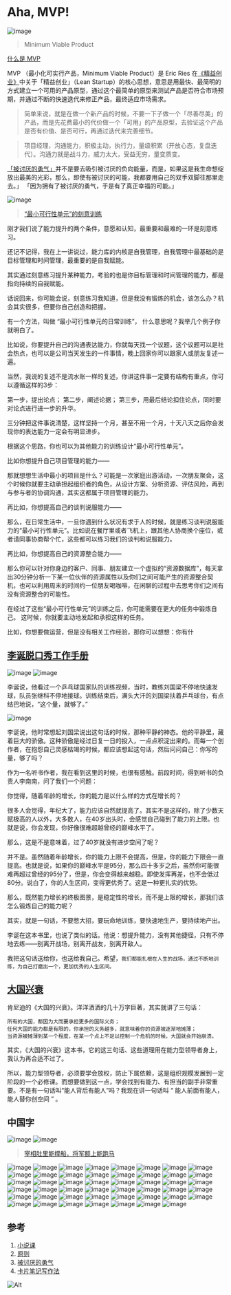 # Aha, MVP!

![image](https://user-images.githubusercontent.com/100821011/156701023-57e1abb4-ee67-4bee-b2a6-3e88178eb5de.png)
> Minimum Viable Product

[什么是 MVP](http://www.woshipm.com/pd/879821.html)

MVP （最小化可实行产品，Minimum Viable Product）是 Eric Ries 在[《精益创业》](https://book.douban.com/subject/10945606/)中关于「精益创业」（Lean Startup）的核心思想，意思是用最快、最简明的方式建立一个可用的产品原型，通过这个最简单的原型来测试产品是否符合市场预期，并通过不断的快速迭代来修正产品，最终适应市场需求。

> 简单来说，就是在做一个新产品的时候，不要一下子做一个「尽善尽美」的产品，而是先花费最小的代价做一个「可用」的产品原型，去验证这个产品是否有价值、是否可行，再通过迭代来完善细节。

> 项目经理，沟通能力，积极主动，执行力，量级积累（开放心态，复盘迭代）。沟通力就是战斗力，威力太大，受益无穷，量变质变。

[「被讨厌的勇气」](https://book.douban.com/subject/26369699/)并不是要去吸引被讨厌的负向能量，而是，如果这是我生命想绽放出最美的光彩，那么，即使有被讨厌的可能，我都要用自己的双手双脚往那里走去。」
「因为拥有了被讨厌的勇气，于是有了真正幸福的可能。」

![image](https://user-images.githubusercontent.com/100821011/156875622-401e91a6-9ff9-4ee0-94d1-3bb331ba2744.png)
> [“最小可行性单元”的刻意训练](https://www.dedao.cn/course/detail?id=Y80DAGnRNE7J3mns9pKLzgZpax1dO5)

刚才我们说了能力提升的两个条件，意愿和认知，最重要和最难的一环是刻意练习。

还记不记得，我在上一讲说过，能力库的内核是自我管理，自我管理中最基础的是目标管理和时间管理，最重要的是自我赋能。

其实通过刻意练习提升某种能力，考验的也是你目标管理和时间管理的能力，都是指向持续的自我赋能。

话说回来，你可能会说，刻意练习我知道，但是我没有锻炼的机会，该怎么办？机会其实很多，但要你自己创造和把握。

有一个方法，叫做 “最小可行性单元的日常训练”， 什么意思呢？我举几个例子你就明白了。

比如说，你要提升自己的沟通表达能力，你就每天找一个议题，这个议题可以是社会热点，也可以是公司当天发生的一件事情，晚上回家你可以跟家人或朋友复述一遍。

当然，我说的复述不是流水账一样的复述，你讲这件事一定要有结构有重点，你可以遵循这样的3步：

第一步，提出论点；
第二步，阐述论据；
第三步，用最后结论扣住论点，同时要对论点进行进一步的升华。

三分钟把这件事说清楚，这样坚持一个月，甚至不用一个月，十天八天之后你会发现你的表达能力一定会有明显进步。 

根据这个思路，你也可以为其他能力的训练设计“最小可行性单元”。

比如你想提升自己项目管理的能力——

那就想想生活中最小的项目是什么？可能是一次家庭出游活动，一次朋友聚会，这个时候你就要主动承担起组织者的角色，从设计方案、分析资源、评估风险，再到与参与者的协调沟通，其实这都属于项目管理的能力。 

再比如，你想提高自己的谈判说服能力——

那么，在日常生活中，一旦你遇到什么状况有求于人的时候，就是练习谈判说服能力的“最小可行性单元”。比如说在餐厅里或者飞机上，跟其他人协商换个座位，或者请同事协商帮个忙，这些都可以练习我们的谈判和说服能力。

再比如，你想提高自己的资源整合能力——

那么你可以针对你身边的客户、同事、朋友建立一个虚拟的“资源数据库”，每天拿出30分钟分析一下某一位伙伴的资源属性以及你们之间可能产生的资源整合契机，也可以利用周末的时间约一位朋友喝咖啡，在闲聊的过程中去思考你们之间有没有资源整合的可能性。

在经过了这些“最小可行性单元”的训练之后，你可能需要在更大的任务中锻炼自己。 这时候，你就要主动地发起和承担这样的任务。

比如，你想要做运营，但是没有相关工作经验，那你可以想想：你有什

## [李诞脱口秀工作手册](https://book.douban.com/subject/35552655/)

![image](https://user-images.githubusercontent.com/100821011/156698469-d25d4870-c4b2-4df9-99b1-da66eb06ab40.png)
![image](https://user-images.githubusercontent.com/100821011/156698675-4e23b4fa-76e7-40a6-9eb9-88f2e01fc904.png)

李诞说，他看过一个乒乓球国家队的训练视频，当时，教练刘国梁不停地快速发球，队员张继科不停地接球。训练结束后，满头大汗的刘国梁扶着乒乓球台，有点结巴地说，“这个量，就够了。”

![image](https://user-images.githubusercontent.com/100821011/156699078-a7f05c84-ede2-4a50-a5ae-be3ad6f28b56.png)

李诞说，他时常想起刘国梁说出这句话的时候，那种平静的神态。他的平静里，藏着巨大的骄傲。这种骄傲是经过日复一日的投入，一点点积淀出来的。而每一个创作者，在抱怨自己灵感枯竭的时候，都应该想起这句话，然后问问自己：你写的量，够了吗？

作为一名听书作者，我在看到这里的时候，也很有感触。前段时间，得到听书的负责人李南南，问了我们一个问题：

你觉得，随着年龄的增长，你的能力是以什么样的方式在增长的？

很多人会觉得，年纪大了，能力应该自然就提高了。其实不是这样的，除了少数天赋极高的人以外，大多数人，在40岁出头时，会感觉自己碰到了能力的上限。也就是说，你会发现，你好像很难超越曾经的巅峰水平了。

那么，这是不是意味着，过了40岁就没有进步空间了呢？

并不是。虽然随着年龄增长，你的能力上限不会提高，但是，你的能力下限会一直提高。也就是说，如果你的巅峰水平是95分，那么四十多岁之后，虽然你可能很难再超过曾经的95分了，但是，你会变得越来越稳。即使发挥再差，也不会低过80分。说白了，你的人生区间，变得更优秀了。这是一种更扎实的优势。

那么，既然能力增长的终极图景，是稳定性的增长，而不是上限的增长，那我们该怎么锻炼自己的能力呢？

其实，就是一句话，不要憋大招，要玩命地训练，要快速地生产，要持续地产出。

李诞在这本书里，也说了类似的话。他说：想提升能力，没有其他捷径，只有不停地去练——别离开战场，别离开战友，别离开敌人。

我把这句话送给你，也送给我自己。希望，`我们都能扎根在人生的战场，通过不断地训练，为自己打磨出一个，更加优秀的人生区间。`

## [大国兴衰](https://book.douban.com/subject/1421923/)

肯尼迪的《大国的兴衰》。洋洋洒洒的几十万字巨著，其实就讲了三句话：

```
所有的大国，都因为大而要承担更多的国际义务；
任何大国的能力都是有限的，你承担的义务越多，就意味着你的资源被逐渐地摊薄；
当资源被摊薄到某一个程度，在某一个点上不足以控制一个危机的时候，大国就会开始崩溃。
```

其实，《大国的兴衰》这本书，它的这三句话、这些道理用在能力型领导者身上，我认为再合适不过了。

所以，能力型领导者，必须要学会放权，防止下属依赖，这是组织规模发展到一定阶段的一个必修课。而想要做到这一点，学会找到有能力、有担当的副手非常重要。不是有一句话叫“能人背后有能人”吗？我现在讲一句话叫 “ 能人前面有能人，能人替你创空间 ” 。

## 中国字

![image](https://user-images.githubusercontent.com/100821011/156876175-06409d93-fd68-411a-ab4d-10af3cf10fa3.png)
![image](https://user-images.githubusercontent.com/100821011/156876253-c03b3e77-6bb9-472b-98f4-01fe7cd87521.png)
> [宰相肚里能撑船，将军额上能跑马](https://www.sohu.com/a/259688607_100029514)

![image](https://user-images.githubusercontent.com/100821011/156875868-fac87544-e253-420b-a03b-d88a826e817d.png)
![image](https://user-images.githubusercontent.com/100821011/156875879-fcb5b292-95da-486f-8ad6-a8aa747f93c8.png)
![image](https://user-images.githubusercontent.com/100821011/156875880-51fa619a-e250-4c97-9c9e-f5fda964c8fd.png)
![image](https://user-images.githubusercontent.com/100821011/156875882-b3af258f-2e8b-434f-86b9-6f81aed7fe6e.png)
![image](https://user-images.githubusercontent.com/100821011/156875883-53c0ee26-8852-4e0b-af00-9426e1ee19e5.png)
![image](https://user-images.githubusercontent.com/100821011/156875886-0b014a91-5475-495c-a516-bad66b66daf4.png)
![image](https://user-images.githubusercontent.com/100821011/156875889-ca4267ae-fda3-4269-abcb-afb8784921df.png)
![image](https://user-images.githubusercontent.com/100821011/156875891-24bd323e-e1cc-44cd-b496-698bb81f449a.png)
![image](https://user-images.githubusercontent.com/100821011/156875897-d34a6d5d-1731-4171-b8f2-a42e2bfbae85.png)
![image](https://user-images.githubusercontent.com/100821011/156875902-1d8cfb73-4dc6-412f-8639-66e2aed14462.png)
![image](https://user-images.githubusercontent.com/100821011/156875905-603863e7-fed5-4ee5-84ab-ed17d52bfde3.png)
![image](https://user-images.githubusercontent.com/100821011/156875909-505520c2-a837-44ae-bcb1-17669313a03e.png)
![image](https://user-images.githubusercontent.com/100821011/156875911-44c5455c-0725-445e-b437-e8b4a45a3b5d.png)
![image](https://user-images.githubusercontent.com/100821011/156875912-63b819ae-041d-423e-911c-d5ff8d1ad8e2.png)
![image](https://user-images.githubusercontent.com/100821011/156875914-62574cb7-0036-4815-a34b-f3c2f0b9f48b.png)
![image](https://user-images.githubusercontent.com/100821011/156875916-43e47283-4bcb-4aaa-bec8-6e1a995a3d6b.png)
![image](https://user-images.githubusercontent.com/100821011/156875919-6d45642f-f00b-4b74-a840-a298c01804ef.png)
![image](https://user-images.githubusercontent.com/100821011/156875922-91e994fa-b36a-4fbb-a842-582f795b11fb.png)
![image](https://user-images.githubusercontent.com/100821011/156875925-efc8e0af-86fd-46df-b4e9-07d1648903f6.png)
![image](https://user-images.githubusercontent.com/100821011/156875927-063055cf-9bb6-4b68-bb13-3e04b120b0aa.png)
![image](https://user-images.githubusercontent.com/100821011/156875929-caa7c2fc-e95d-4a1f-99c6-f94bcf208490.png)
![image](https://user-images.githubusercontent.com/100821011/156875931-244d8243-ba6c-462a-b08a-849a4c4d1ff9.png)
![image](https://user-images.githubusercontent.com/100821011/156875932-69b00747-d462-4ee2-98ca-524849c031ba.png)
![image](https://user-images.githubusercontent.com/100821011/156875934-ab2ec3d0-6e44-4931-b59d-bf18b738e0be.png)
![image](https://user-images.githubusercontent.com/100821011/156875936-19b7bd3c-7f69-4e92-87e7-eff03ca815ff.png)
![image](https://user-images.githubusercontent.com/100821011/156875943-2834f814-c119-483f-96b8-08f90760310c.png)
![image](https://user-images.githubusercontent.com/100821011/156875947-01353d00-5ddb-42fc-adfd-6113fc3720b3.png)
![image](https://user-images.githubusercontent.com/100821011/156875948-a31dddba-fb97-48b3-a0fb-7a5823cdc977.png)
![image](https://user-images.githubusercontent.com/100821011/156875950-3f5dc790-084f-4af8-a2d3-665a7cfc076c.png)
![image](https://user-images.githubusercontent.com/100821011/156875951-2483a2e4-1225-4f49-9c7f-35977fd6ad82.png)
![image](https://user-images.githubusercontent.com/100821011/156875952-a4849a57-fda7-4d15-bb84-1ed038c59429.png)
![image](https://user-images.githubusercontent.com/100821011/156875954-dd895d78-a38b-448c-8af6-e1f138384e4c.png)
![image](https://user-images.githubusercontent.com/100821011/156875957-ab083225-f061-4691-b6a6-299a09c28402.png)
![image](https://user-images.githubusercontent.com/100821011/156875959-be272449-1ed8-4eee-bbf0-f4ac77ef4ce0.png)
![image](https://user-images.githubusercontent.com/100821011/156875961-7c70fc52-385c-4ff1-bd65-6e55c797d503.png)
![image](https://user-images.githubusercontent.com/100821011/156875963-8f317e21-140f-4343-8e85-c0dc2523bdae.png)
![image](https://user-images.githubusercontent.com/100821011/156875966-093931f7-4e9b-4b6b-8d5a-25c9d75f1a86.png)
![image](https://user-images.githubusercontent.com/100821011/156875969-f0a98ef6-8989-44e3-802d-de4d01d8d9d6.png)
![image](https://user-images.githubusercontent.com/100821011/156875972-db77f75e-3eac-4fc2-8866-f01fa7ab373d.png)
![image](https://user-images.githubusercontent.com/100821011/156875975-9089c951-c2b5-401e-ab79-0b680f9beaf6.png)
![image](https://user-images.githubusercontent.com/100821011/156875977-bf2bca8e-d968-42e2-a1b9-0626e1cdc73a.png)
![image](https://user-images.githubusercontent.com/100821011/156875980-2032fa76-f0cd-4a39-b589-456f4ec8223c.png)
![image](https://user-images.githubusercontent.com/100821011/156875982-23232a22-a829-4e22-a847-7e2284019c40.png)
![image](https://user-images.githubusercontent.com/100821011/156875984-122f9b9f-da16-4885-a852-d3fc182f4dcb.png)
![image](https://user-images.githubusercontent.com/100821011/156875987-28cb5a90-a42b-4700-8ee9-35fe72eb6096.png)
![image](https://user-images.githubusercontent.com/100821011/156875989-43925bf9-03e8-45ba-9eea-b219efe51cfb.png)
![image](https://user-images.githubusercontent.com/100821011/156875990-95d76fda-7656-49ad-9154-b0046fff7767.png)


## 参考

1. [小说课](https://book.douban.com/subject/26951584/)
2. [原则](https://book.douban.com/subject/27608239/)
3. [被讨厌的勇气](https://book.douban.com/subject/26369699/)
4. [卡片笔记写作法](https://book.douban.com/subject/35503571/)

![Alt](https://repobeats.axiom.co/api/embed/120dcab6de2e8a11076785e99502c105654a1a57.svg "Repobeats analytics image")


